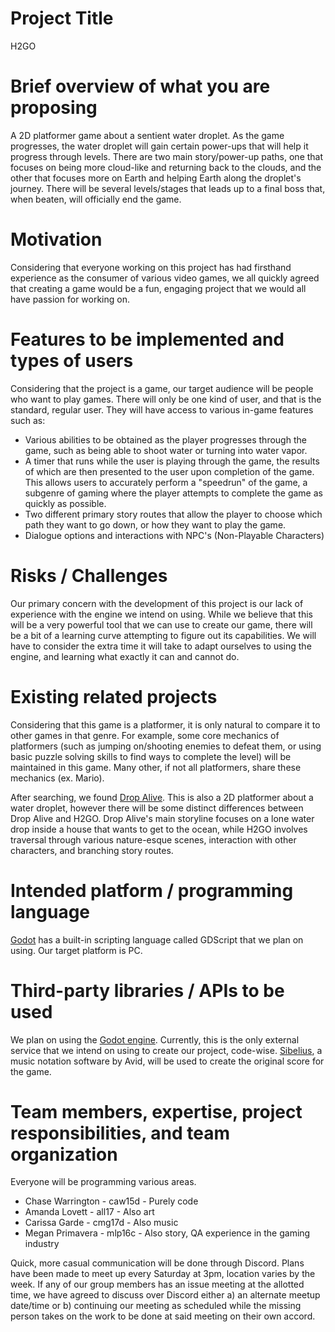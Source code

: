 # Project Title
<!-- List the title of your project. -->
H2GO

# Brief overview of what you are proposing
<!-- A short description of the project you will develop. No more than 5 sentences.  -->
A 2D platformer game about a sentient water droplet. As the game progresses, the water droplet will gain certain power-ups that will help it progress through levels. There are two main story/power-up paths, one that focuses on being more cloud-like and returning back to the clouds, and the other that focuses more on Earth and helping Earth along the droplet's journey. There will be several levels/stages that leads up to a final boss that, when beaten, will officially end the game.

# Motivation
<!-- Briefly describe why you want to develop this project. -->
Considering that everyone working on this project has had firsthand experience as the consumer of various video games, we all quickly agreed that creating a game would be a fun, engaging project that we would all have passion for working on. 


# Features to be implemented and types of users
<!-- List the features you will implement and a list of types of users/roles if you plan to support different types of users (e.g., regular user, admin, student, coach, etc.) and list the features that each role will be able to access. Be as detailed as possible.  -->
Considering that the project is a game, our target audience will be people who want to play games. 
There will only be one kind of user, and that is the standard, regular user. They will have access to various in-game features such as: 
    
   * Various abilities to be obtained as the player progresses through the game, such as being able to shoot water or turning into water vapor.
   * A timer that runs while the user is playing through the game, the results of which are then presented to the user upon completion of the game. This allows users to accurately perform a "speedrun" of the game, a subgenre of gaming where the player attempts to complete the game as quickly as possible.
   * Two different primary story routes that allow the player to choose which path they want to go down, or how they want to play the game. 
   * Dialogue options and interactions with NPC's (Non-Playable Characters)

# Risks / Challenges
<!-- List any factor that can prevent you from implementing all the features and completing your project. -->
Our primary concern with the development of this project is our lack of experience with the engine we intend on using. While we believe that this will be a very powerful tool that we can use to create our game, there will be a bit of a learning curve attempting to figure out its capabilities. We will have to consider the extra time it will take to adapt ourselves to using the engine, and learning what exactly it can and cannot do.

# Existing related projects
<!-- Do some research to find out if similar applications already exist. If there are similar applications, please mention them (put a link or reference to where you found them) and mention how your application will be different/better than existing projects.  -->
Considering that this game is a platformer, it is only natural to compare it to other games in that genre. For example, some core mechanics of platformers (such as jumping on/shooting enemies to defeat them, or using basic puzzle solving skills to find ways to complete the level) will be maintained in this game. Many other, if not all platformers, share these mechanics (ex. Mario).

After searching, we found [Drop Alive](https://store.steampowered.com/app/513450/Drop_Alive/).
This is also a 2D platformer about a water droplet, however there will be some distinct differences between Drop Alive and H2GO. Drop Alive's main storyline focuses on a lone water drop inside a house that wants to get to the ocean, while H2GO involves traversal through various nature-esque scenes, interaction with other characters, and branching story routes.  

# Intended platform / programming language
<!-- (e.g., iOS, Android, Web, Python, C++, Java, JavaScript, etc.) -->
[Godot](https://godotengine.org/) has a built-in scripting language called GDScript that we plan on using. Our target platform is PC.

# Third-party libraries / APIs to be used
<!-- Please mention any external Web service, library, database, web server, web container, application server, specialized hardware, etc. that you plan to use in your project, to the best of your abilities. -->
We plan on using the [Godot engine](https://godotengine.org/). Currently, this is the only external service that we intend on using to create our project, code-wise.  [Sibelius](https://www.avid.com/sibelius), a music notation software by Avid, will be used to create the original score for the game.

# Team members, expertise, project responsibilities, and team organization
<!-- List the team members, their FSU IDs, and each member’s expertise, such as the programming languages, databases, mobile programming, platforms, APIs, etc. each is comfortable with. Mention who will do what during the project. Mention also how your team will be organized (e.g., will you have a manager in charge of delegating tasks or will you decide together based on interests/skills?), what will be your communication like (will you use Slack, Canvas or something similar to communicate? How often will you meet in person?), etc. -->
Everyone will be programming various areas.
* Chase Warrington - caw15d - Purely code
* Amanda Lovett - all17 - Also art
* Carissa Garde - cmg17d - Also music
* Megan Primavera - mlp16c - Also story, QA experience in the gaming industry

Quick, more casual communication will be done through Discord. Plans have been made to meet up every Saturday at 3pm, location varies by the week. If any of our group members has an issue meeting at the allotted time, we have agreed to discuss over Discord either a) an alternate meetup date/time or b) continuing our meeting as scheduled while the missing person takes on the work to be done at said meeting on their own accord.

